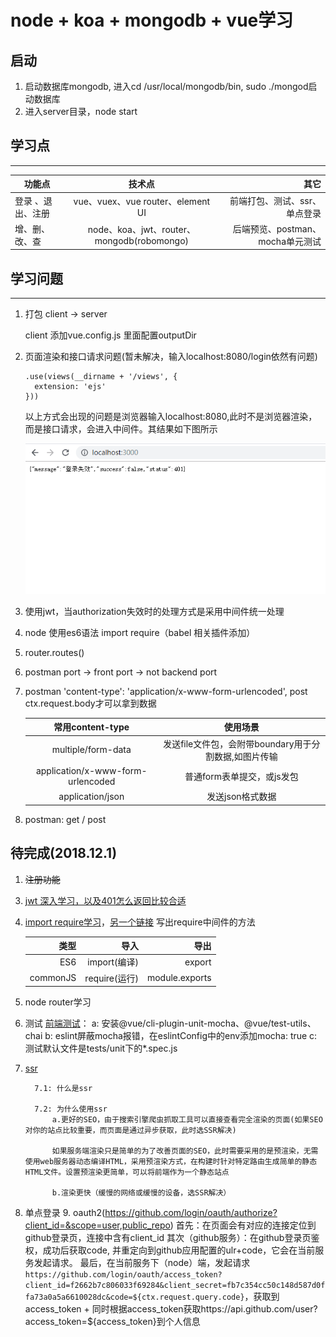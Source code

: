 # node + koa + mongodb + vue学习

## 启动
1. 启动数据库mongodb, 进入cd /usr/local/mongodb/bin, sudo ./mongod启动数据库
2. 进入server目录，node start
## 学习点
---

功能点|技术点|其它
---|:---:|---:
登录 、退出、注册|vue、vuex、vue router、element UI|前端打包、测试、ssr、单点登录
增、删、改、查|node、koa、jwt、router、mongodb(robomongo)|后端预览、postman、mocha单元测试
## 学习问题
  ---
  1. 打包 client -> server

      client 添加vue.config.js 里面配置outputDir

  2. 页面渲染和接口请求问题(暂未解决，输入localhost:8080/login依然有问题)
      ```
      .use(views(__dirname + '/views', {
        extension: 'ejs'
      }))
      ```
        以上方式会出现的问题是浏览器输入localhost:8080,此时不是浏览器渲染，而是接口请求，会进入中间件。其结果如下图所示

      ![avatar](./mdImages/render&api.png)
  
  3. 使用jwt，当authorization失效时的处理方式是采用中间件统一处理
  4. node 使用es6语法 import require（babel 相关插件添加）
  5. router.routes() 
  6. postman port  -> front port -> not backend port 
  7. postman 'content-type': 'application/x-www-form-urlencoded', post 		ctx.request.body才可以拿到数据 

		常用content-type | 使用场景|
		:---:             |:---: |
		multiple/form-data |发送file文件包，会附带boundary用于分割数据,如图片传输 |
		application/x-www-form-urlencoded |普通form表单提交，或js发包 |
		application/json|发送json格式数据 
  
  8. postman: get / post

## 待完成(2018.12.1)
   1. ~~注册功能~~
   <!-- 2. content-type, get/post等方式发送数据，后台获取参数的方式 -->
   3. [jwt 深入学习，以及401怎么返回比较合适](http://www.ruanyifeng.com/blog/2018/07/json_web_token-tutorial.html)
   4. [import require学习](http://imweb.io/topic/582293894067ce9726778be9)，[另一个链接](https://chenshenhai.github.io/koa2-note/note/other/esm.html)
	 写出require中间件的方法

		类型 | 导入 | 导出
		---: | ---: | ---:
		ES6 | import(编译) | export
		commonJS | require(运行) | module.exports
   5. node router学习
   6. 测试
		[前端测试](https://hk.saowen.com/a/e4b066f8c8d0f7164a93e01a8b98a1b26b20743581a8e6c999002c744e1b417f)：
			a: 安装@vue/cli-plugin-unit-mocha、@vue/test-utils、chai
			b: eslint屏蔽mocha报错，在eslintConfig中的env添加mocha: true
			c: 测试默认文件是tests/unit下的*.spec.js
			
   7. [ssr](https://ssr.vuejs.org/zh/#%E4%BB%80%E4%B9%88%E6%98%AF%E6%9C%8D%E5%8A%A1%E5%99%A8%E7%AB%AF%E6%B8%B2%E6%9F%93-ssr-%EF%BC%9F)

	 		7.1: 什么是ssr
			 
			7.2: 为什么使用ssr
				a.更好的SEO，由于搜索引擎爬虫抓取工具可以直接查看完全渲染的页面(如果SEO对你的站点比较重要，而页面是通过异步获取，此时选SSR解决)
				
				如果服务端渲染只是简单的为了改善页面的SEO，此时需要采用的是预渲染，无需使用web服务器动态编译HTML，采用预渲染方式，在构建时针对特定路由生成简单的静态HTML文件。设置预渲染更简单，可以将前端作为一个静态站点
				
				b.渲染更快（缓慢的网络或缓慢的设备，选SSR解决）
				
   8. 单点登录
	 9. oauth2(https://github.com/login/oauth/authorize?client_id=&scope=user,public_repo)
      首先：在页面会有对应的连接定位到github登录页，连接中含有client_id
      其次（github服务）：在github登录页鉴权，成功后获取code, 并重定向到github应用配置的ulr+code，它会在当前服务发起请求。
      最后，在当前服务下（node）端，发起请求`https://github.com/login/oauth/access_token?client_id=f2662b7c806033f69284&client_secret=fb7c354cc50c148d587d0ffa73a0a5a6610028dc&code=${ctx.request.query.code}`，获取到access_token + 同时根据access_token获取https://api.github.com/user?access_token=${access_token}到个人信息



 
